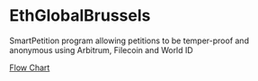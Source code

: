 # EthGlobalBrussels
SmartPetition program allowing petitions to be temper-proof and anonymous using Arbitrum, Filecoin and World ID


[Flow Chart](https://lucid.app/lucidchart/b15fc3cd-dcd3-4af7-9bbc-676e089fc6ad/edit?invitationId=inv_7a2324dd-29b8-4e77-a62f-b1fc6828d3c6&page=0_0#)

